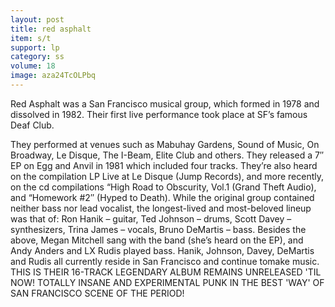 ```yaml
---
layout: post
title: red asphalt
item: s/t
support: lp
category: ss
volume: 18
image: aza24TcOLPbq
---
```


Red Asphalt was a San Francisco musical group, which formed in 1978 and dissolved in 1982. Their first live performance took place at SF’s famous Deaf Club.

They performed at venues such as Mabuhay Gardens, Sound of Music, On Broadway, Le Disque, The I-Beam, Elite Club and others. They released a 7′′ EP on Egg and Anvil in 1981 which included four tracks. They’re also heard on the compilation LP Live at Le Disque (Jump Records), and more recently, on the cd compilations “High Road to Obscurity, Vol.1 (Grand Theft Audio), and “Homework #2′′ (Hyped to Death). While the original group contained neither bass nor lead vocalist, the longest-lived and most-beloved lineup was that of: Ron Hanik – guitar, Ted Johnson – drums, Scott Davey – synthesizers, Trina James – vocals, Bruno DeMartis – bass. Besides the above, Megan Mitchell sang with the band (she’s heard on the EP), and Andy Anders and LX Rudis played bass. Hanik, Johnson, Davey, DeMartis and Rudis all currently reside in San Francisco and continue tomake music. THIS IS THEIR 16-TRACK LEGENDARY ALBUM REMAINS UNRELEASED 'TIL NOW! TOTALLY INSANE AND EXPERIMENTAL PUNK IN THE BEST 'WAY' OF SAN FRANCISCO SCENE OF THE PERIOD!
